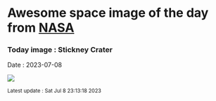 
# Awesome space image of the day from [NASA](https://api.nasa.gov/)

### Today image : Stickney Crater
Date : 2023-07-08

![](https://apod.nasa.gov/apod/image/2307/PSP_007769_9010_IRB_Stickney1024.jpg)

<small>Latest update : Sat Jul  8 23:13:18 2023</small>
        